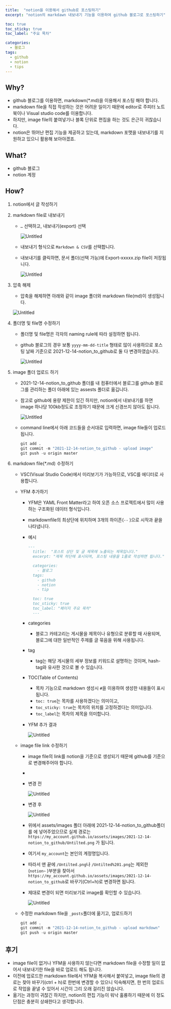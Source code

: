 ```yaml
---
title:  "notion을 이용해서 github로 포스팅하기"
excerpt: "notion의 markdawn 내보내기 기능을 이용하여 github 블로그로 포스팅하기"

toc: true
toc_sticky: true
toc_label: "주요 목차"

categories:
  - 블로그
tags:
  - github
  - notion
  - tips
---
```


## Why?

- github 블로그를 이용하면, markdown(*.md)을 이용해서 포스팅 해야 합니다.
- markdown file을 직접 작성하는 것은 어려운 일이기 때문에 editor로 주피터 노트북이나 Visual studio code를 이용합니다. 
- 하지만, image file의 붙여넣기나 블록 단위로 편집을 하는 것도 은근히 귀찮습니다.
- notion은 뛰어난 편집 기능을 제공하고 있는데, markdown 포맷을 내보내기를 지원하고 있으니 활용해 보아야겠죠.

## What?

- github 블로그
- notion 계정

## How?
1. notion에서 글 작성하기
2. markdown file로 내보내기
    - `…` 선택하고, 내보내기(export) 선택
  
        ![Untitled](https://withmaster.github.io/assets/images/2021-12-14-notion_to_github/Untitled.png)
    
    - 내보내기 형식으로 `Markdown & CSV`를 선택합니다.
    - 내보내기를 클릭하면, 문서 폴더(선택 가능)에 Export-xxxxx.zip file이 저장됩니다.
        
        ![Untitled](https://withmaster.github.io/assets/images/2021-12-14-notion_to_github/Untitled%201.png)
        
3. 압축 해제
   - 압축을 해제하면  아래와 같이 image 폴더와 markdown file(md)이 생성됩니다.
    
    ![Untitled](https://withmaster.github.io/assets/images/2021-12-14-notion_to_github/Untitled%202.png)
    
4. 폴더명 및 file명 수정하기
    - 폴더명 및 file명은 각자의 naming rule에 따라 설정하면 됩니다.
    - github 블로그의 경우 보통 `yyyy-mm-dd-title` 형태로 많이 사용하므로 포스팅 날짜 기준으로 2021-12-14-notion_to_github로 둘 다 변경하였습니다.
        
        ![Untitled](https://withmaster.github.io/assets/images/2021-12-14-notion_to_github/Untitled%203.png)
        
5. image 폴더 업로드 하기
    - 2021-12-14-notion_to_github 폴더를 내 컴퓨터에서 블로그를 github 블로그를 관리하는 폴더 아래에 있는 assests 폴더로 옮깁니다.
    - 참고로 github에 용량 제한이 있긴 하지만, notion에서 내보내기를 하면 image 하나당 100kb정도로 조정하기 때문에 크게 신경쓰지 않아도 됩니다.
        
        ![Untitled](https://withmaster.github.io/assets/images/2021-12-14-notion_to_github/Untitled%204.png)
        
    - command line에서 아래 코드들을 순서대로 입력하면, image file들이 업로드 됩니다.
        
        ```python
        git add .
        git commit -m "2021-12-14-notion_to_github - upload image"
        git push -u origin master
        ```
        
6. markdown file(*.md) 수정하기
    - VSC(Visual Studio Code)에서 미리보기가 가능하므로, VSC를 에디터로 사용합니다.
    - YFM 추가하기
        - YFM은 YAML Front Matter라고 하여 오픈 소스 프로젝트에서 많이 사용하는 구조화된 데이터 형식입니다.
        - markdownfile의 최상단에 위치하며 3개의 하이픈(`--` )으로 시작과 끝을 나타냅니다.
        - 예시
            
            ```markdown
            ---
              title:  "포스트 상단 및 글 제목에 노출되는 제목입니다."
              excerpt: "제목 하단에 표시되며, 포스팅 내용을 1줄로 작성하면 됩니다."
            
              categories:
                - 블로그
              tags:
                - github
                - notion
                - tip
            
              toc: true
              toc_sticky: true
              toc_label: "페이지 주요 목차"
              ---
            ```
            
        - categories
            - 블로그 카테고리는 게시물을 제목이나 유형으로 분류할 때 사용되며, 블로그에 대한 일반적인 주제를 글 묶음을 위해 사용됩니다.
        - tag
            - tag는 해당 게시물의 세부 정보를 키워드로 설명하는 것이며, hash-tag와 유사한 것으로 볼 수 있습니다.
        - TOC(Table of Contents)
            - 목차 기능으로 markdown 생성시 `#`을 이용하여 생성한 내용들이 표시됩니다.
            - `toc: true`는 목차를 사용하겠다는 의미이고,
            - `toc_sticky: true`는 목차의 위치를 고정하겠다는 의미입니다.
            - `toc_label`는 목차의 제목을 의미합니다.
        - YFM 추가 결과
            
            ![Untitled](https://withmaster.github.io/assets/images/2021-12-14-notion_to_github/Untitled%205.png)
            
    - image file link 수정하기
        - image file의 link를 notion을 기준으로 생성되기 때문에 github를 기준으로 변경해주어야 합니다.
        - 
        - 변경 전
            
            ![Untitled](https://withmaster.github.io/assets/images/2021-12-14-notion_to_github/Untitled%206.png)
            
        - 변경 후
            
            ![Untitled](https://withmaster.github.io/assets/images/2021-12-14-notion_to_github/Untitled%207.png)
            
        - 위에서 assets/images 폴더 아래에 2021-12-14-notion_to_github폴더를 에 넣어주었으므로 실제 경로는 `https://my_account.github.io/assets/images/2021-12-14-notion_to_github/Untilted.png` 가 됩니다.
        - 여기서 `my_account`는 본인의 계정명입니다.
        - 따라서 맨 끝에 `/Untilted.png`나  `/Untilted%201.png`는 제외한 (`notion~` )부분을 찾아서 `https://my_account.github.io/assets/images/2021-12-14-notion_to_github`로 바꾸기(Ctrl+h)로 변경하면 됩니다.
        - 제대로 변경이 되면 미리보기로 image를 확인할 수 있습니다.
            
            ![Untitled](https://withmaster.github.io/assets/images/2021-12-14-notion_to_github/Untitled%208.png)
            
    - 수정한 markdown file을 `_posts`폴더에 옮기고, 업로드하기
        
        ```python
        git add .
        git commit -m "2021-12-14-notion_to_github - upload markdown"
        git push -u origin master
        ```
        

## 후기

- image file이 없거나 YFM을 사용하지 않는다면 markdown file을 수정할 일이 없어서 내보내기한 file을 바로 업로드 해도 됩니다.
- 이전에 업로드한 markdown file에서 YFM을 복사해서 붙여넣고, image file의 경로는 찾아 바꾸기(ctrl + h)로 한번에 변경할 수 있으니 익숙해지면, 한 번의 업로드로 작업을 끝낼 수 있어서 시간이 그리 오래 걸리진 않습니다.
- 옮기는 과정이 귀찮긴 하지만, notion의 편집 기능이 워낙 훌륭하기 때문에 이 정도 단점은 충분히 상쇄한다고 생각합니다.